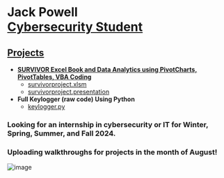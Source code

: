 <h1>Jack Powell <br/><a href="https://github.com/thejackpowell">Cybersecurity Student</a> <a href="https://www.linkedin.com/in/jack-powell-/"></h1>

<h2>Projects</h2>

- <b>SURVIVOR Excel Book and Data Analytics using PivotCharts, PivotTables, VBA Coding </b>
  - [survivorproject.xlsm](https://github.com/thejackpowell/thejackpowell/blob/main/SURVIVOR%20Project%20-%20Jack%20Powell.xlsm)
  - [survivorproject.presentation](https://youtu.be/pDu3W86CkyY)
- <b>Full Keylogger (raw code) Using Python</b>
  - [keylogger.py](https://github.com/thejackpowell/thejackpowell/blob/main/python.py)

<h3> Looking for an internship in cybersecurity or IT for Winter, Spring, Summer, and Fall 2024. </h3>
<h3> Uploading walkthroughs for projects in the month of August! </h3>

![image](https://github.com/thejackpowell/thejackpowell/assets/137362303/2fed418c-7420-47d9-ad6c-7e58d8b38ce2)
